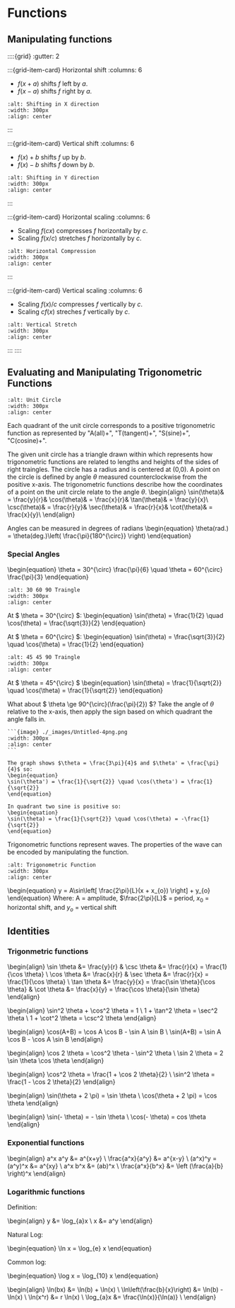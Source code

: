 # Functions

## Manipulating functions

::::{grid}
:gutter: 2

:::{grid-item-card} Horizontal shift
:columns: 6

- $f(x+a)$ shifts *f* left by *a*.
- $f(x-a)$ shifts *f* right by *a*.

```{image} ./_images/Shifting_X_direction.jpg
:alt: Shifting in X direction
:width: 300px
:align: center
```

:::

:::{grid-item-card} Vertical shift
:columns: 6

- $f(x)+b$ shifts *f* up by *b*.
- $f(x)-b$ shifts *f* down by *b*.

```{image} ./_images/Shifting_Y_direction.jpg
:alt: Shifting in Y direction
:width: 300px
:align: center
```

:::

:::{grid-item-card} Horizontal scaling
:columns: 6

- Scaling $f(cx)$ compresses *f* horizontally by *c*.
- Scaling $f(x/c)$ stretches *f* horizontally by *c*.

```{image} ./_images/Horizontal_Compression.jpg
:alt: Horizontal Compression
:width: 300px
:align: center
```

:::

:::{grid-item-card} Vertical scaling
:columns: 6

- Scaling $f(x)/c$ compresses *f* vertically by *c*.
- Scaling $cf(x)$ streches *f* vertically by *c*.

```{image} ./_images/Vertical_Stretch.jpg
:alt: Vertical Stretch
:width: 300px
:align: center
```

:::
::::

## Evaluating and Manipulating Trigonometric Functions
```{image} ./_images/MAtappunitcircle66.png
:alt: Unit Circle
:width: 300px
:align: center
```
 Each quadrant of the unit circle corresponds to a positive trigonometric function as represented by "A(all)+", "T(tangent)+", "S(sine)+", "C(cosine)+".

The given unit circle has a triangle drawn within which represents how trigonometric functions are related to lengths and heights of the sides of right traingles. 
The circle has a radius and is centered at (0,0). A point on the circle is defined by angle $\theta$ measured counterclockwise from the positive x-axis.
The trigonometric functions describe how the coordinates of a point on the unit circle relate to the angle $\theta$.
\begin{align}
\sin(\theta)& = \frac{y}{r}& 
\cos(\theta)& = \frac{x}{r}& 
\tan(\theta)& = \frac{y}{x}\\
\csc(\theta)& = \frac{r}{y}&
\sec(\theta)& = \frac{r}{x}&
\cot(\theta)& = \frac{x}{y}\\
\end{align}

Angles can be measured in degrees of radians
\begin{equation}
\theta(rad.) = \theta(deg.)\left( \frac{\pi}{180^{\circ}} \right)
\end{equation}

### Special Angles
\begin{equation}
\theta = 30^{\circ} \frac{\pi}{6} \quad \theta = 60^{\circ} \frac{\pi}{3}
\end{equation}

```{image} ./_images/306090triangle.png
:alt: 30 60 90 Traingle
:width: 300px
:align: center
```

At $ \theta = 30^{\circ} $:
\begin{equation}
\sin(\theta) = \frac{1}{2} \quad \cos(\theta) = \frac{\sqrt{3}}{2}
\end{equation}

At $ \theta = 60^{\circ} $:
\begin{equation}
\sin(\theta) = \frac{\sqrt{3}}{2} \quad \cos(\theta) = \frac{1}{2}
\end{equation}

```{image} ./_images/454590triangle.png
:alt: 45 45 90 Traingle
:width: 300px
:align: center
```

At $ \theta = 45^{\circ} $
\begin{equation}
\sin(\theta) = \frac{1}{\sqrt{2}} \quad \cos(\theta) = \frac{1}{\sqrt{2}}
\end{equation}

What about $ \theta \ge 90^{\circ}(\frac{\pi}{2}) $?
Take the angle of $\theta$ relative to the x-axis, then apply the sign based on which quadrant the angle falls in.

````{example} $\theta = 185^{\circ}$
```{image} ./_images/Untitled-4png.png
:width: 300px
:align: center
```

The graph shows $\theta = \frac{3\pi}{4}$ and $\theta' = \frac{\pi}{4}$ so:
\begin{equation}
\sin(\theta') = \frac{1}{\sqrt{2}} \quad \cos(\theta') = \frac{1}{\sqrt{2}}
\end{equation}

In quadrant two sine is positive so:
\begin{equation}
\sin(\theta) = \frac{1}{\sqrt{2}} \quad \cos(\theta) = -\frac{1}{\sqrt{2}}
\end{equation}
````

Trigonometric functions represent waves. The properties of the wave can be encoded by manipulating the function.
```{image} ./_images/Triggraph.png
:alt: Trigonometric Function
:width: 300px
:align: center
```

\begin{equation}
y = A\sin\left[ \frac{2\pi}{L}(x + x_{o}) \right] + y_{o}
\end{equation}
Where: A = amplitude, $\frac{2\pi}{L}$ = period, $x_{0}$ = horizontal shift, and $y_{o}$ = vertical shift

## Identities

### Trigonmetric functions

\begin{align}
\sin \theta &= \frac{y}{r} & \csc \theta &= \frac{r}{x} = \frac{1}{\cos \theta} \\
\cos \theta &= \frac{x}{r} & \sec \theta &= \frac{r}{x} = \frac{1}{\cos \theta} \\
\tan \theta &= \frac{y}{x} = \frac{\sin \theta}{\cos \theta} &
\cot \theta &= \frac{x}{y} = \frac{\cos \theta}{\sin \theta}
\end{align}

\begin{align}
\sin^2 \theta + \cos^2 \theta = 1 \\
1 + \tan^2 \theta = \sec^2 \theta \\
1 + \cot^2 \theta = \csc^2 \theta
\end{align}

\begin{align}
\cos(A+B) = \cos A \cos B - \sin A \sin B \\
\sin(A+B) = \sin A \cos B - \cos A \sin B
\end{align}

\begin{align}
\cos 2 \theta = \cos^2 \theta - \sin^2 \theta \\
\sin 2 \theta = 2 \sin \theta \cos \theta
\end{align}

\begin{align}
\cos^2 \theta = \frac{1 + \cos 2 \theta}{2} \\
\sin^2 \theta = \frac{1 - \cos 2 \theta}{2}
\end{align}

\begin{align}
\sin(\theta + 2 \pi) = \sin \theta \\
\cos(\theta + 2 \pi) = \cos \theta
\end{align}

\begin{align}
\sin(- \theta) = - \sin \theta \\
\cos(- \theta) = cos \theta
\end{align}

### Exponential functions

\begin{align}
a^x a^y &= a^{x+y} \\
\frac{a^x}{a^y} &= a^{x-y} \\
(a^x)^y = (a^y)^x &= a^{xy} \\
a^x b^x &= (ab)^x \\
\frac{a^x}{b^x} &= \left (\frac{a}{b} \right)^x
\end{align}

### Logarithmic functions

Definition:

\begin{align}
y &= \log_{a}x \\
x &= a^y
\end{align}

Natural Log:

\begin{equation}
\ln x = \log_{e} x
\end{equation}

Common log:

\begin{equation}
\log x = \log_{10} x
\end{equation}

\begin{align}
\ln(bx) &= \ln(b) + \ln(x) \\
\ln\left(\frac{b}{x}\right) &= \ln(b) - \ln(x) \\
\ln(x^r) &= r \ln(x) \\
\log_{a}x &= \frac{\ln(x)}{\ln(a)} \\
\end{align}
